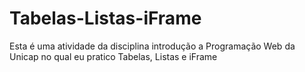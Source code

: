 # Tabelas-Listas-iFrame
Esta é uma atividade da disciplina introdução a Programação Web da Unicap no qual eu pratico Tabelas, Listas e iFrame
